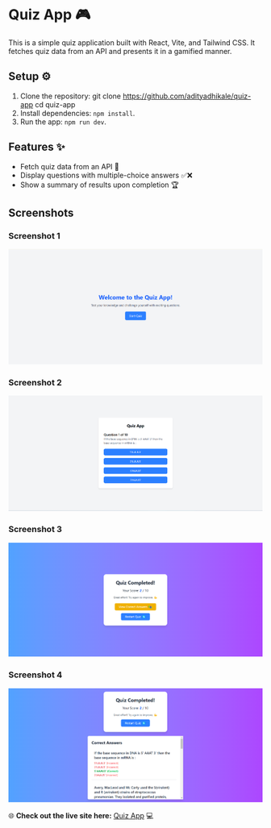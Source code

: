 # Quiz App 🎮

This is a simple quiz application built with React, Vite, and Tailwind CSS. It fetches quiz data from an API and presents it in a gamified manner.

## Setup ⚙️

1.  Clone the repository:
git clone https://github.com/adityadhikale/quiz-app
cd quiz-app
2. Install dependencies: `npm install`.
3. Run the app: `npm run dev`.

## Features ✨

- Fetch quiz data from an API 📡
- Display questions with multiple-choice answers ✅❌
- Show a summary of results upon completion 🏆

## Screenshots

### Screenshot 1
![Screenshot 1](src/assets/1.png)

### Screenshot 2
![Screenshot 2](src/assets/2.png)

### Screenshot 3
![Screenshot 3](src/assets/3.png)

### Screenshot 4
![Screenshot 4](src/assets/4.png)

🌐 **Check out the live site here:** [Quiz App](https://quizapplite-lite.netlify.app/) 💻



